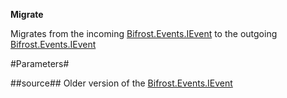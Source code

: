 **Migrate**

Migrates from the incoming [Bifrost.Events.IEvent](Bifrost.Events.IEvent) to the outgoing [Bifrost.Events.IEvent](Bifrost.Events.IEvent)

#Parameters#


##source##
Older version of the [Bifrost.Events.IEvent](Bifrost.Events.IEvent)
